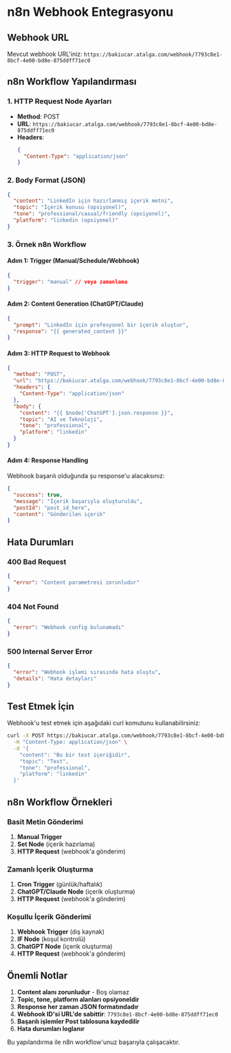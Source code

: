 # n8n Webhook Entegrasyonu

## Webhook URL
Mevcut webhook URL'iniz: `https://bakiucar.atalga.com/webhook/7793c8e1-8bcf-4e00-bd8e-875ddff71ec0`

## n8n Workflow Yapılandırması

### 1. HTTP Request Node Ayarları
- **Method**: POST
- **URL**: `https://bakiucar.atalga.com/webhook/7793c8e1-8bcf-4e00-bd8e-875ddff71ec0`
- **Headers**: 
  ```json
  {
    "Content-Type": "application/json"
  }
  ```

### 2. Body Format (JSON)
```json
{
  "content": "LinkedIn için hazırlanmış içerik metni",
  "topic": "İçerik konusu (opsiyonel)",
  "tone": "professional/casual/friendly (opsiyonel)",
  "platform": "linkedin (opsiyonel)"
}
```

### 3. Örnek n8n Workflow

#### Adım 1: Trigger (Manual/Schedule/Webhook)
```json
{
  "trigger": "manual" // veya zamanlama
}
```

#### Adım 2: Content Generation (ChatGPT/Claude)
```json
{
  "prompt": "LinkedIn için profesyonel bir içerik oluştur",
  "response": "{{ generated_content }}"
}
```

#### Adım 3: HTTP Request to Webhook
```json
{
  "method": "POST",
  "url": "https://bakiucar.atalga.com/webhook/7793c8e1-8bcf-4e00-bd8e-875ddff71ec0",
  "headers": {
    "Content-Type": "application/json"
  },
  "body": {
    "content": "{{ $node['ChatGPT'].json.response }}",
    "topic": "AI ve Teknoloji",
    "tone": "professional",
    "platform": "linkedin"
  }
}
```

#### Adım 4: Response Handling
Webhook başarılı olduğunda şu response'u alacaksınız:
```json
{
  "success": true,
  "message": "İçerik başarıyla oluşturuldu",
  "postId": "post_id_here",
  "content": "Gönderilen içerik"
}
```

## Hata Durumları

### 400 Bad Request
```json
{
  "error": "Content parametresi zorunludur"
}
```

### 404 Not Found
```json
{
  "error": "Webhook config bulunamadı"
}
```

### 500 Internal Server Error
```json
{
  "error": "Webhook işlemi sırasında hata oluştu",
  "details": "Hata detayları"
}
```

## Test Etmek İçin

Webhook'u test etmek için aşağıdaki curl komutunu kullanabilirsiniz:

```bash
curl -X POST https://bakiucar.atalga.com/webhook/7793c8e1-8bcf-4e00-bd8e-875ddff71ec0 \
  -H "Content-Type: application/json" \
  -d '{
    "content": "Bu bir test içeriğidir",
    "topic": "Test",
    "tone": "professional",
    "platform": "linkedin"
  }'
```

## n8n Workflow Örnekleri

### Basit Metin Gönderimi
1. **Manual Trigger**
2. **Set Node** (içerik hazırlama)
3. **HTTP Request** (webhook'a gönderim)

### Zamanlı İçerik Oluşturma
1. **Cron Trigger** (günlük/haftalık)
2. **ChatGPT/Claude Node** (içerik oluşturma)
3. **HTTP Request** (webhook'a gönderim)

### Koşullu İçerik Gönderimi
1. **Webhook Trigger** (dış kaynak)
2. **IF Node** (koşul kontrolü)
3. **ChatGPT Node** (içerik oluşturma)
4. **HTTP Request** (webhook'a gönderim)

## Önemli Notlar

1. **Content alanı zorunludur** - Boş olamaz
2. **Topic, tone, platform alanları opsiyoneldir**
3. **Response her zaman JSON formatındadır**
4. **Webhook ID'si URL'de sabittir**: `7793c8e1-8bcf-4e00-bd8e-875ddff71ec0`
5. **Başarılı işlemler Post tablosuna kaydedilir**
6. **Hata durumları loglanır**

Bu yapılandırma ile n8n workflow'unuz başarıyla çalışacaktır.
